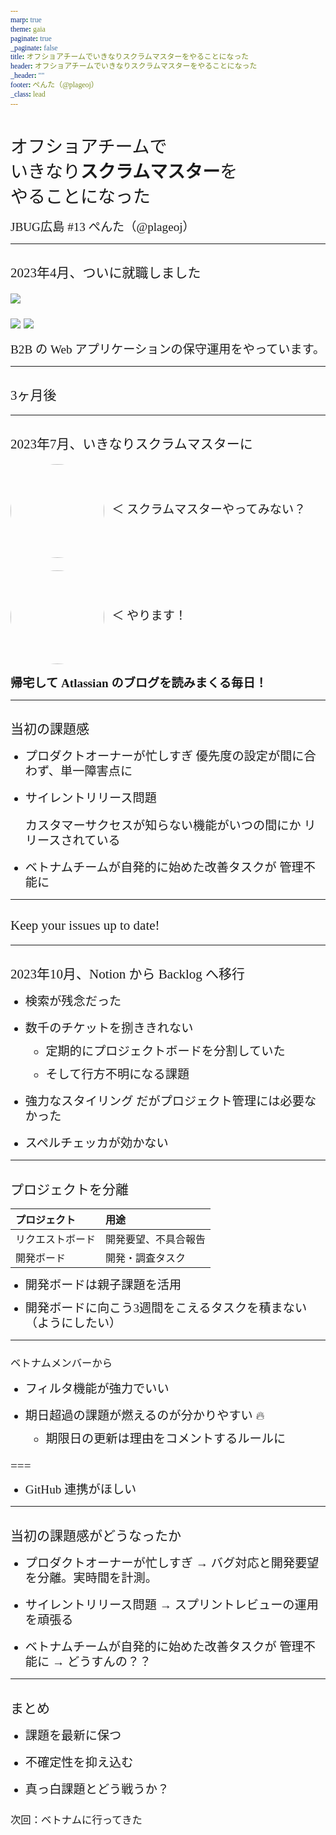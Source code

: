 ```yaml
---
marp: true
theme: gaia
paginate: true
_paginate: false
title: オフショアチームでいきなりスクラムマスターをやることになった
header: オフショアチームでいきなりスクラムマスターをやることになった
_header: ""
footer: ぺんた（@plageoj）
_class: lead
---
```


<style>
* {
    font-family: "M PLUS 1";
}
h1,h2,h3,h4,h5,h6 {
    font-weight: normal;
}
p, li {
    margin-bottom: 0.8rem;
    line-height: 1.5rem;
    font-size: 1.2rem;
}
a {
    text-decoration: none;
}
img {
    vertical-align: middle;
}
</style>

# オフショアチームで<br>いきなり**スクラムマスター**を<br>やることになった

JBUG広島 #13
ぺんた（@plageoj）

---

## 2023年4月、ついに就職しました

![](https://www.fabercompany.co.jp/_sys/wp-content/uploads/logo.png)

![](https://www.fabercompany.co.jp/_sys/wp-content/uploads/logo-mieruca_seo.svg) ![](https://www.fabercompany.co.jp/_sys/wp-content/uploads/logo-mieruca_heatmap.svg)

B2B の Web アプリケーションの保守運用をやっています。

<!--
日本側に5人、ベトナムに20人の構成
やりとりは英語
-->

---

<!-- _class: lead -->

## 3ヶ月後

---

## 2023年7月、いきなりスクラムマスターに

<style>
img.round{border-radius: 100%; margin-right: 1rex;}
</style>

<img src="https://www.fabercompany.co.jp/recruit/wp-content/uploads/2022/09/thu-member-kaneko.jpg" width="150" class="round"> ＜ スクラムマスターやってみない？

<img src="https://i.imgur.com/two5WpM.jpeg" width="150" class="round"> ＜ やります！

**帰宅して Atlassian のブログを読みまくる毎日！**

---

## 当初の課題感

- プロダクトオーナーが忙しすぎ
    優先度の設定が間に合わず、単一障害点に

- サイレントリリース問題

    カスタマーサクセスが知らない機能がいつの間にか
    リリースされている

- ベトナムチームが自発的に始めた改善タスクが
    管理不能に

---

<!--
_class: lead invert
-->

## Keep your issues up to date!

<!--
状況をいちいち問い合わせなくて済むようにしてほしい
-->

---

## 2023年10月、Notion から Backlog へ移行

- 検索が残念だった
- 数千のチケットを捌ききれない
    - 定期的にプロジェクトボードを分割していた
    - そして行方不明になる課題
- 強力なスタイリング
    だがプロジェクト管理には必要なかった

- スペルチェッカが効かない

---

## プロジェクトを分離

| プロジェクト | 用途 |
|:----|:------|
| リクエストボード | 開発要望、不具合報告 |
| 開発ボード | 開発・調査タスク |

- 開発ボードは親子課題を活用
- 開発ボードに向こう3週間をこえるタスクを積まない
 （ようにしたい）

<!--
二つのプロジェクトがあり適宜転記している

開発チーム用のボードを分けたつもりだったが
ベトナムがわも自力で翻訳して見てくれてる

定期的に開発ボードの未着手課題をリクエストボードに書き戻す
-->

---

### ベトナムメンバーから

- フィルタ機能が強力でいい

- 期日超過の課題が燃えるのが分かりやすい :fire:
    - 期限日の更新は理由をコメントするルールに

===

- GitHub 連携がほしい

<!--
空チケットとどう戦うか
-->

---

## 当初の課題感がどうなったか

- プロダクトオーナーが忙しすぎ
    → バグ対応と開発要望を分離。実時間を計測。

- サイレントリリース問題
    → スプリントレビューの運用を頑張る

- ベトナムチームが自発的に始めた改善タスクが
    管理不能に
    → どうすんの？？

---

## まとめ

- 課題を最新に保つ

- 不確定性を抑え込む

- 真っ白課題とどう戦うか？

### 次回：ベトナムに行ってきた

